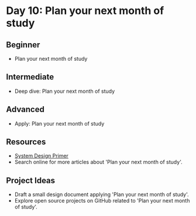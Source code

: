 # Day 10: Plan your next month of study

## Beginner
- Plan your next month of study

## Intermediate
- Deep dive: Plan your next month of study

## Advanced
- Apply: Plan your next month of study

## Resources
- [System Design Primer](https://github.com/donnemartin/system-design-primer/search?q=Plan+your+next+month+of+study)
- Search online for more articles about 'Plan your next month of study'.

## Project Ideas
- Draft a small design document applying 'Plan your next month of study'.
- Explore open source projects on GitHub related to 'Plan your next month of study'.
